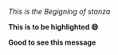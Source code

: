 *This is the Begigning of stanza*

**This is to be highlighted :smile:**

__Good to see this message__
